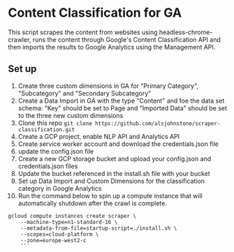# Content Classification for GA

This script scrapes the content from websites using headless-chrome-crawler, runs the content through Google's Content Classification API and then imports the results to Google Analytics using the Management API.

## Set up
1) Create three custom dimensions in GA for "Primary Category", "Subcategory" and "Secondary Subcategory"
2) Create a Data Import in GA with the type "Content" and foe the data set schema: "Key" should be set to Page and "Imported Data" should be set to the three new custom dimensions
1) Clone this repo `git clone https://github.com/alsjohnstone/scraper-classification.git`
2) Create a GCP project, enable NLP API and Analytics API
3) Create service worker account and download the credentials.json file
4) update the config.json file
5) Create a new GCP storage bucket and upload your config.json and credentials.json files
3) Update the bucket referenced in the install.sh file with your bucket
3) Set up Data Import and Custom Dimensions for the classification category in Google Analytics
4) Run the command below to spin up a compute instance that will automatically shutdown after the crawl is complete.

```
gcloud compute instances create scraper \
    --machine-type=n1-standard-16 \
    --metadata-from-file=startup-script=./install.sh \
    --scopes=cloud-platform \
    --zone=europe-west2-c
    ```